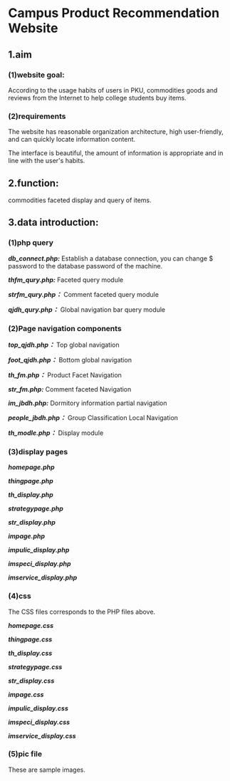 # Campus Product Recommendation Website

## 1.aim

### (1)website goal: ###
According to the usage habits of users in PKU, commodities goods and reviews from the Internet to help college students buy items. 

### (2)requirements ###

The website has reasonable organization architecture, high user-friendly, and can quickly locate information content.

The interface is beautiful, the amount of information is appropriate and in line with the user's habits.

## 2.function:

commodities faceted display and query of items.

## 3.data introduction:

### (1)php query ###
***db_connect.php:***	Establish a database connection, you can change $ password to the database password of the machine.

***thfm_qury.php:***    Faceted query module

***strfm_qury.php：***  Comment faceted query module

***qjdh_qury.php：***   Global navigation bar query module

### (2)Page navigation components ###
***top_qjdh.php：***    Top global navigation

***foot_qjdh.php：***   Bottom global navigation

***th_fm.php：***       Product Facet Navigation

***str_fm.php:***       Comment faceted Navigation

***im_jbdh.php:***      Dormitory information partial navigation

***people_jbdh.php：*** Group Classification Local Navigation

***th_modle.php：***    Display module
					
### (3)display pages ###	
***homepage.php***

***thingpage.php***	

***th_display.php***	

***strategypage.php***

***str_display.php***	

***impage.php***

***impulic_display.php***	

***imspeci_display.php***	

***imservice_display.php***	

### (4)css ###	
The CSS files corresponds to the PHP files above.

***homepage.css***

***thingpage.css***	

***th_display.css***	

***strategypage.css***	

***str_display.css***		

***impage.css***	

***impulic_display.css***	

***imspeci_display.css***	

***imservice_display.css***			

### (5)pic file ###
These are sample images.

